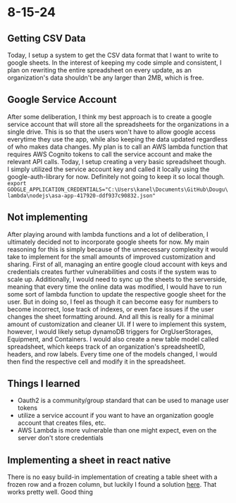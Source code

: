 # 8-15-24
## Getting CSV Data
Today, I setup a system to get the CSV data format that I want to write to google sheets. In the interest of keeping my code simple and consistent, I plan on rewriting the entire spreadsheet on every update, as an organization's data shouldn't be any larger than 2MB, which is free.

## Google Service Account
After some deliberation, I think my best approach is to create a google service account that will store all the spreadsheets for the organizations in a single drive. This is so that the users won't have to allow google access everytime they use the app, while also keeping the data updated regardless of who makes data changes. My plan is to call an AWS lambda function that requires AWS Cognito tokens to call the service account and make the relevant API calls. Today, I setup creating a very basic spreadsheet though. I simply utilized the service account key and called it locally using the google-auth-library for now. Definitely not going to keep it so local though. `export GOOGLE_APPLICATION_CREDENTIALS="C:\Users\kanel\Documents\GitHub\Dougu\lambda\nodejs\asa-app-417920-ddf937c90832.json"`

## Not implementing
After playing around with lambda functions and a lot of deliberation, I ultimately decided not to incorporate google sheets for now. My main reasoning for this is simply because of the unnecessary complexity it would take to implement for the small amounts of improved customization and sharing. First of all, managing an entire google cloud account with keys and credentials creates further vulnerabilities and costs if the system was to scale up. Additionally, I would need to sync up the sheets to the serverside, meaning that every time the online data was modified, I would have to run some sort of lambda function to update the respective google sheet for the user. But in doing so, I feel as though it can become easy for numbers to become incorrect, lose track of indexes, or even face issues if the user changes the sheet formatting around. And all this is really for a minimal amount of customization and cleaner UI. If I were to implement this system, however, I would likely setup dynamoDB triggers for OrgUserStorages, Equipment, and Containers. I would also create a new table model called spreadsheet, which keeps track of an organization's spreadsheetID, headers, and row labels. Every time one of the models changed, I would then find the respective cell and modify it in the spreadsheet.

## Things I learned
- Oauth2 is a community/group standard that can be used to manage user tokens
- utilize a service account if you want to have an organization google account that creates files, etc.
- AWS Lambda is more vulnerable than one might expect, even on the server don't store credentials

## Implementing a sheet in react native
There is no easy build-in implementation of creating a table sheet with a frozen row and a frozen column, but luckily I found a solution [here](https://build.affinity.co/building-a-highly-responsive-sheet-view-with-react-native-51129ec34c63). That works pretty well. Good thing